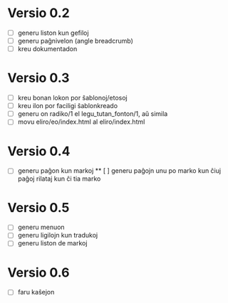 Versio 0.2
==========
* [ ] generu liston kun gefiloj
* [ ] generu paĝnivelon (angle breadcrumb)
* [ ] kreu dokumentadon

Versio 0.3
==========
* [ ] kreu bonan lokon por ŝablonoj/etosoj
* [ ] kreu ilon por faciligi ŝablonkreado
* [ ] generu on radiko/1 el legu_tutan_fonton/1, aŭ simila
* [ ] movu eliro/eo/index.html al eliro/index.html

Versio 0.4
==========
* [ ] generu paĝon kun markoj
** [ ] generu paĝojn unu po marko kun ĉiuj paĝoj rilataj kun ĉi tia marko

Versio 0.5
==========
* [ ] generu menuon
* [ ] generu ligilojn kun tradukoj
* [ ] generu liston de markoj

Versio 0.6
==========
* [ ] faru kaŝejon
